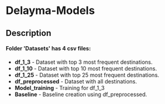 # Delayma-Models

## Description

#### Folder 'Datasets' has 4 csv files:
- **df_1_3** - Dataset with top 3 most frequent destinations.
- **df_1_10** - Dataset with top 10 most frequent destinations.
- **df_1_25** - Dataset with top 25 most frequent destinations.
- **df_preprocessed** - Dataset with all destinations.
- **Model_training** - Training for df_1_3
- **Baseline** - Baseline creation using df_preprocessed.
